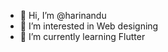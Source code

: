 - 👋 Hi, I’m @harinandu
- 👀 I’m interested in Web designing
- 🌱 I’m currently learning Flutter



<!---
harinandu/harinandu is a ✨ special ✨ repository because its `README.md` (this file) appears on your GitHub profile.
You can click the Preview link to take a look at your changes.
--->
